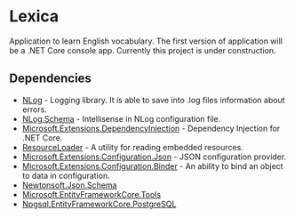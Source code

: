 # Lexica

Application to learn English vocabulary. The first version of application will be a .NET Core console app.
Currently this project is under construction.

## Dependencies

- [NLog](https://www.nuget.org/packages/NLog/) - Logging library. It is able to save into .log files information about 
errors.
- [NLog.Schema](https://www.nuget.org/packages/NLog.Schema/) - Intellisense in NLog configuration file.
- [Microsoft.Extensions.DependencyInjection](https://www.nuget.org/packages/Microsoft.Extensions.DependencyInjection/) -
Dependency Injection for .NET Core.
- [ResourceLoader](https://www.nuget.org/packages/ResourceLoader/) - A utility for reading embedded resources.
- [Microsoft.Extensions.Configuration.Json](https://www.nuget.org/packages/Microsoft.Extensions.Configuration.Json) -
JSON configuration provider.
- [Microsoft.Extensions.Configuration.Binder](https://www.nuget.org/packages/Microsoft.Extensions.Configuration.Binder) -
An ability to bind an object to data in configuration.
- [Newtonsoft.Json.Schema](https://www.nuget.org/packages/Newtonsoft.Json.Schema)
- [Microsoft.EntityFrameworkCore.Tools](https://www.nuget.org/packages/Microsoft.EntityFrameworkCore.Tools)
- [Npgsql.EntityFrameworkCore.PostgreSQL](https://www.nuget.org/packages/Npgsql.EntityFrameworkCore.PostgreSQL)
